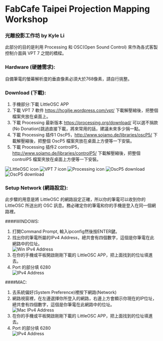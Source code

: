 # FabCafe Taipei Projection Mapping Workshop  
### 光雕投影工作坊 by Kyle Li
此部分的目的是利用 Processing 和 OSC(Open Sound Control) 來作為各式客製控制介面與 VPT 7 之間的橋樑。

### Hardware (硬體需求):  
自備筆電的螢幕解析度的垂直像素必須大於768像素，請自行挑整。  

### Download (下載):    
1. 手機部分:下載 LittleOSC APP  
2. 下載 VPT 7 軟件 https://hcgilje.wordpress.com/vpt/ 下載解壓縮後，把整個檔案夾放在桌面上。  
3. 下載 Processing 最新版本 https://processing.org/download/ 可以選不捐款(No Donation)跳過直接下載，將來常用的話，建議未來多少捐一點。   
4. 下載 Processing 插件1 OscP5，http://www.sojamo.de/libraries/oscP5/ 下載解壓縮後，把整個 OscP5 檔案夾放在桌面上方便等一下安裝。 
5. 下載 Processing 插件2 controlP5，http://www.sojamo.de/libraries/controlP5/ 下載解壓縮後，把整個 controlP5 檔案夾放在桌面上方便等一下安裝。 
  
![LittleOSC icon](https://github.com/ghettokon/fabcafeTaipei-VPT-7/raw/master/media/LittleOSC_icon.jpg)
![VPT 7 icon](https://github.com/ghettokon/fabcafeTaipei-VPT-7/raw/master/media/vpt7_icon.jpg)
![Processing icon](https://github.com/ghettokon/fabcafeTaipei-VPT-7/raw/master/media/Processing_icon.jpg)
![OscP5 download](https://github.com/ghettokon/fabcafeTaipei-VPT-7/raw/master/media/OSP5.jpg)
![OscP5 download](https://github.com/ghettokon/fabcafeTaipei-VPT-7/raw/master/media/controlP5.jpg)  

### Setup Network (網路設定):  
此步驟的用意是將 LittleOSC 的網路設定正確，所以你的筆電可以收到你的 LittleOSC 所送出的 OSC 訊息。務必確定你的筆電和你的手機是登入在同一個網路裡。

####WINDOWS:  
1. 打開Command Prompt, 輸入ipconfig然後按ENTER鍵。  
2. 找出你的筆電所屬的IPv4 Address，總共會有四個數字，這個是你筆電在此網路中的位址。  
![Win IPv4 Address](https://github.com/ghettokon/fabcafeTaipei-VPT-7/raw/master/media/commandp.jpg)  
3. 在你的手機或平板開啟剛剛下載的 LittleOSC APP，把上面找到的位址填進去。  
4. Port 的部分填 6280   
![IPv4 Address](https://github.com/ghettokon/fabcafeTaipei-VPT-7/raw/master/media/loAndriod.jpg)  
  
####MAC:  
1. 去系統偏好(System Preference)裡按下網路(Network)  
2. 網路視窗裡，在左邊選擇你所登入的網路，右邊上方會顯示你現在的IP位址，總共會有四個數字，這個是你筆電在此網路中的位址。  
![Mac IPv4 Address](https://github.com/ghettokon/fabcafeTaipei-VPT-7/raw/master/media/mac_ip.jpg)  
3. 在你的手機或平板開啟剛剛下載的 LittleOSC APP，把上面找到的位址填進去。  
4. Port 的部分填 6280   
![IPv4 Address](https://github.com/ghettokon/fabcafeTaipei-VPT-7/raw/master/media/loMac.jpg)  
